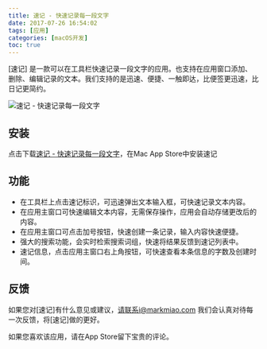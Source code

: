 ```yaml
---
title: 速记 - 快速记录每一段文字
date: 2017-07-26 16:54:02
tags: [应用]
categories: [macOS开发]
toc: true
---
```


[速记] 是一款可以在工具栏快速记录一段文字的应用。也支持在应用窗口添加、删除、编辑记录的文本。我们支持的是迅速、便捷、一触即达，比便签更迅速，比日记更简约。

![速记 - 快速记录每一段文字](http://oalg33nuc.bkt.clouddn.com/QQ20170726-161903.png)

## 安装

点击下载[速记 - 快速记录每一段文字](https://itunes.apple.com/cn/app/id1263819789?mt=12)，在Mac App Store中安装速记


## 功能

* 在工具栏上点击速记标识，可迅速弹出文本输入框，可快速记录文本内容。
* 在应用主窗口可快速编辑文本内容，无需保存操作，应用会自动存储更改后的内容。
* 在应用主窗口可点击加号按钮，快速创建一条记录，输入内容快速便捷。
* 强大的搜索功能，会实时检索搜索词组，快速将结果反馈到速记列表中。
* 速记信息，点击应用主窗口右上角按钮，可快速查看本条信息的字数及创建时间。

## 反馈

如果您对[速记]有什么意见或建议，请联系i@markmiao.com 我们会认真对待每一次反馈，将[速记]做的更好。

如果您喜欢该应用，请在App Store留下宝贵的评论。

